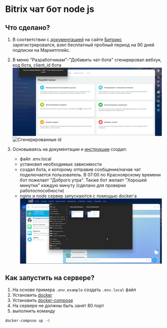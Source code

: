 # Bitrix чат бот node js
## Что сделано?

1. В соответствии с [документацией](https://apidocs.bitrix24.ru/access-to-rest-api.html) на сайте [Битрикс](https://www.bitrix24.ru/) зарегистрировался, взял бесплатный пробный период на 90 дней подписки на Маркетплейс.
2. В меню "Разработчикам"-"Добавить чат-бота" сгенирировал вебхук, код бота, client_id бота
![Меню создания бота](attachments/firefox_F2oks0cmd7.gif)
![Сгенерированные id](attachments/firefox_k96JA7GmKp.gif.gif)
3. Основываясь на документации и [инструкции](https://bitrix-tools.github.io/b24jssdk/guide/example-hook-node-work.html) создал:

    - файл .env.local
    - установил необходимые зависимости
    - создал бота, к которому отправив сообщение/начав чат подключается пользователь.
    В 07:00 по Красноярскому времени бот пожелает "Доброго утра". Также бот желает "Хорошей минутки" каждую минуту (сделано для проверки работоспособности)
    - nginx и node сервер запускаются с помощью docker'a
![Итог](attachments/mqdy2DyFUm.gif)

## Как запустить на сервере?
1. На основе примера `.env.example` создать `.env.local` файл
1. Установить [docker](https://docs.docker.com/engine/install/)
1. Установить [docker-compose](https://docs.docker.com/compose/install/)
1. На сервере не должны быть занят 80 порт
1. выполнить команду
```bash
docker-compose up -d
```